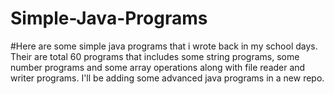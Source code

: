 # Simple-Java-Programs

#Here are some simple java programs that i wrote back in my school days. Their are total 60 programs that includes some string programs, some number programs and some array operations along with file reader and writer programs. I'll be adding some advanced java programs in a new repo.
